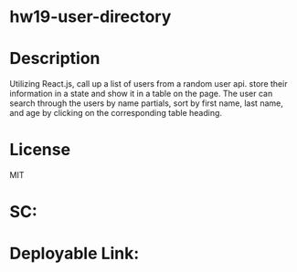 # hw19-user-directory


# Description
Utilizing React.js, call up a list of users from a random user api. store their information in a state and show it in a table on the page. The user can search through the users by name partials, sort by first name, last name, and age by clicking on the corresponding table heading.

# License
MIT

# SC:



# Deployable Link:
